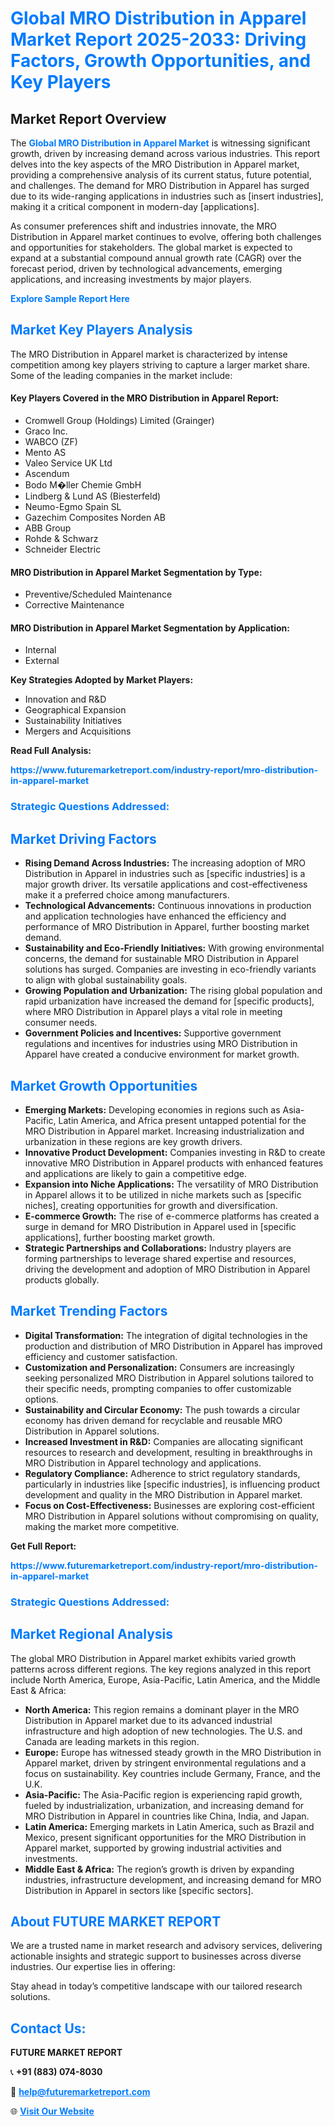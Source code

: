 <h1 style="color: #007BFF;">Global MRO Distribution in Apparel Market Report 2025-2033: Driving Factors, Growth Opportunities, and Key Players</h1>

<section id="overview">
<h2>Market Report Overview</h2>
<p>The <a href="https://www.futuremarketreport.com/industry-report/mro-distribution-in-apparel-market" style="color: #007BFF; text-decoration: none;"><strong>Global MRO Distribution in Apparel Market</strong></a> is witnessing significant growth, driven by increasing demand across various industries. This report delves into the key aspects of the MRO Distribution in Apparel market, providing a comprehensive analysis of its current status, future potential, and challenges. The demand for MRO Distribution in Apparel has surged due to its wide-ranging applications in industries such as [insert industries], making it a critical component in modern-day [applications].</p>
<p>As consumer preferences shift and industries innovate, the MRO Distribution in Apparel market continues to evolve, offering both challenges and opportunities for stakeholders. The global market is expected to expand at a substantial compound annual growth rate (CAGR) over the forecast period, driven by technological advancements, emerging applications, and increasing investments by major players.</p>
</section>

<section id="overview">
<p><a href="https://www.futuremarketreport.com/request-sample/reportId=25891" style="color: #007BFF; text-decoration: none;"><strong>Explore Sample Report Here</strong></a></p>
</section>

<section id="key-players">
<h2 style="color: #007BFF;">Market Key Players Analysis</h2>
<p>The MRO Distribution in Apparel market is characterized by intense competition among key players striving to capture a larger market share. Some of the leading companies in the market include:</p>
<h4>Key Players Covered in the MRO Distribution in Apparel Report:</h4>
<ul><li>Cromwell Group (Holdings) Limited (Grainger)</li><li>Graco Inc.</li><li>WABCO (ZF)</li><li>Mento AS</li><li>Valeo Service UK Ltd</li><li>Ascendum</li><li>Bodo M�ller Chemie GmbH</li><li>Lindberg &amp; Lund AS (Biesterfeld)</li><li>Neumo-Egmo Spain SL</li><li>Gazechim Composites Norden AB</li><li>ABB Group</li><li>Rohde &amp; Schwarz</li><li>Schneider Electric</li></ul>
<h4>MRO Distribution in Apparel Market Segmentation by Type:</h4>
<ul><li>Preventive/Scheduled Maintenance</li><li>Corrective Maintenance</li></ul>

<h4>MRO Distribution in Apparel Market Segmentation by Application:</h4>
<ul><li>Internal</li><li>External</li></ul>
<p><strong>Key Strategies Adopted by Market Players:</strong></p>
<ul>
<li>Innovation and R&D</li>
<li>Geographical Expansion</li>
<li>Sustainability Initiatives</li>
<li>Mergers and Acquisitions</li>
</ul>
</section>

<section>
<p><strong>Read Full Analysis: </strong></p><a href="https://www.futuremarketreport.com/industry-report/mro-distribution-in-apparel-market" style="color: #007BFF; text-decoration: none;"><strong>https://www.futuremarketreport.com/industry-report/mro-distribution-in-apparel-market</strong></a>
<h3 style="color: #007BFF;">Strategic Questions Addressed:</h3>
</section>

<section id="driving-factors">
<h2 style="color: #007BFF;">Market Driving Factors</h2>
<ul>
<li><strong>Rising Demand Across Industries:</strong> The increasing adoption of MRO Distribution in Apparel in industries such as [specific industries] is a major growth driver. Its versatile applications and cost-effectiveness make it a preferred choice among manufacturers.</li>
<li><strong>Technological Advancements:</strong> Continuous innovations in production and application technologies have enhanced the efficiency and performance of MRO Distribution in Apparel, further boosting market demand.</li>
<li><strong>Sustainability and Eco-Friendly Initiatives:</strong> With growing environmental concerns, the demand for sustainable MRO Distribution in Apparel solutions has surged. Companies are investing in eco-friendly variants to align with global sustainability goals.</li>
<li><strong>Growing Population and Urbanization:</strong> The rising global population and rapid urbanization have increased the demand for [specific products], where MRO Distribution in Apparel plays a vital role in meeting consumer needs.</li>
<li><strong>Government Policies and Incentives:</strong> Supportive government regulations and incentives for industries using MRO Distribution in Apparel have created a conducive environment for market growth.</li>
</ul>
</section>

<section id="growth-opportunities">
<h2 style="color: #007BFF;">Market Growth Opportunities</h2>
<ul>
<li><strong>Emerging Markets:</strong> Developing economies in regions such as Asia-Pacific, Latin America, and Africa present untapped potential for the MRO Distribution in Apparel market. Increasing industrialization and urbanization in these regions are key growth drivers.</li>
<li><strong>Innovative Product Development:</strong> Companies investing in R&D to create innovative MRO Distribution in Apparel products with enhanced features and applications are likely to gain a competitive edge.</li>
<li><strong>Expansion into Niche Applications:</strong> The versatility of MRO Distribution in Apparel allows it to be utilized in niche markets such as [specific niches], creating opportunities for growth and diversification.</li>
<li><strong>E-commerce Growth:</strong> The rise of e-commerce platforms has created a surge in demand for MRO Distribution in Apparel used in [specific applications], further boosting market growth.</li>
<li><strong>Strategic Partnerships and Collaborations:</strong> Industry players are forming partnerships to leverage shared expertise and resources, driving the development and adoption of MRO Distribution in Apparel products globally.</li>
</ul>
</section>

<section id="trending-factors">
<h2 style="color: #007BFF;">Market Trending Factors</h2>
<ul>
<li><strong>Digital Transformation:</strong> The integration of digital technologies in the production and distribution of MRO Distribution in Apparel has improved efficiency and customer satisfaction.</li>
<li><strong>Customization and Personalization:</strong> Consumers are increasingly seeking personalized MRO Distribution in Apparel solutions tailored to their specific needs, prompting companies to offer customizable options.</li>
<li><strong>Sustainability and Circular Economy:</strong> The push towards a circular economy has driven demand for recyclable and reusable MRO Distribution in Apparel solutions.</li>
<li><strong>Increased Investment in R&D:</strong> Companies are allocating significant resources to research and development, resulting in breakthroughs in MRO Distribution in Apparel technology and applications.</li>
<li><strong>Regulatory Compliance:</strong> Adherence to strict regulatory standards, particularly in industries like [specific industries], is influencing product development and quality in the MRO Distribution in Apparel market.</li>
<li><strong>Focus on Cost-Effectiveness:</strong> Businesses are exploring cost-efficient MRO Distribution in Apparel solutions without compromising on quality, making the market more competitive.</li>
</ul>
</section>

<section>
<p><strong>Get Full Report: </strong></p><a href="https://www.futuremarketreport.com/industry-report/mro-distribution-in-apparel-market" style="color: #007BFF; text-decoration: none;"><strong>https://www.futuremarketreport.com/industry-report/mro-distribution-in-apparel-market</strong></a>
<h3 style="color: #007BFF;">Strategic Questions Addressed:</h3>
</section>


<section id="regional-analysis">
<h2 style="color: #007BFF;">Market Regional Analysis</h2>
<p>The global MRO Distribution in Apparel market exhibits varied growth patterns across different regions. The key regions analyzed in this report include North America, Europe, Asia-Pacific, Latin America, and the Middle East & Africa:</p>
<ul>
<li><strong>North America:</strong> This region remains a dominant player in the MRO Distribution in Apparel market due to its advanced industrial infrastructure and high adoption of new technologies. The U.S. and Canada are leading markets in this region.</li>
<li><strong>Europe:</strong> Europe has witnessed steady growth in the MRO Distribution in Apparel market, driven by stringent environmental regulations and a focus on sustainability. Key countries include Germany, France, and the U.K.</li>
<li><strong>Asia-Pacific:</strong> The Asia-Pacific region is experiencing rapid growth, fueled by industrialization, urbanization, and increasing demand for MRO Distribution in Apparel in countries like China, India, and Japan.</li>
<li><strong>Latin America:</strong> Emerging markets in Latin America, such as Brazil and Mexico, present significant opportunities for the MRO Distribution in Apparel market, supported by growing industrial activities and investments.</li>
<li><strong>Middle East & Africa:</strong> The region’s growth is driven by expanding industries, infrastructure development, and increasing demand for MRO Distribution in Apparel in sectors like [specific sectors].</li>
</ul>
</section>

<footer>
<h2 style="color: #007BFF;">About FUTURE MARKET REPORT</h2>
<p>We are a trusted name in market research and advisory services, delivering actionable insights and strategic support to businesses across diverse industries. Our expertise lies in offering:</p>

<p>Stay ahead in today’s competitive landscape with our tailored research solutions.</p>

<h2 style="color: #007BFF;">Contact Us:</h2>
<p><strong>FUTURE MARKET REPORT</strong></p>
<p>📞 <strong>+91 (883) 074-8030</strong></p>
<p>📧 <strong><a href="mailto:help@futuremarketreport.com" style="color: #007BFF;">help@futuremarketreport.com</a></strong></p>
<p>🌐 <strong><a href="https://www.futuremarketreport.com/" style="color: #007BFF;">Visit Our Website</a></strong></p>
</footer>